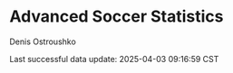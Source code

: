 # Advanced Soccer Statistics
Denis Ostroushko

<!-- gfm -->

Last successful data update: 2025-04-03 09:16:59 CST
